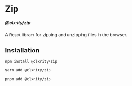 # Zip

##### @clxrity/zip

A React library for zipping and unzipping files in the browser.

## Installation

```zsh
npm install @clxrity/zip
```

```zsh
yarn add @clxrity/zip
```

```zsh
pnpm add @clxrity/zip
```
